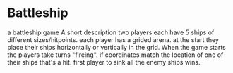 # Battleship
a battleship game
A short description 
two players each have 5 ships of different sizes/hitpoints. 
each player has a grided arena.
at the start they place their ships horizontally or vertically in the grid. When the game starts the players take turns "fireing". if coordinates match
the location of one of their ships that's a hit.
first player to sink all the enemy ships wins.
